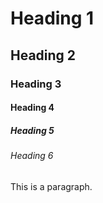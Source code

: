 # Heading 1

## Heading 2

### Heading 3

#### Heading 4

##### Heading 5

###### Heading 6

This is a paragraph.
